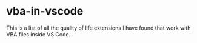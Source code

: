 # vba-in-vscode
This is a list of all the quality of life extensions I have found that work with VBA files inside VS Code.
